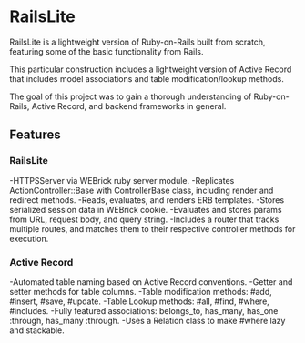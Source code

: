 # RailsLite

RailsLite is a lightweight version of Ruby-on-Rails built from scratch, featuring some of the basic functionality from Rails.

This particular construction includes a lightweight version of Active Record that includes model associations and table modification/lookup methods.

The goal of this project was to gain a thorough understanding of Ruby-on-Rails, Active Record, and backend frameworks in general.

## Features

### RailsLite

-HTTPSServer via WEBrick ruby server module.
-Replicates ActionController::Base with ControllerBase class, including render and redirect methods.
-Reads, evaluates, and renders ERB templates.
-Stores serialized session data in WEBrick cookie.
-Evaluates and stores params from URL, request body, and query string.
-Includes a router that tracks multiple routes, and matches them to their respective controller methods for execution.

### Active Record

-Automated table naming based on Active Record conventions.
-Getter and setter methods for table columns.
-Table modification methods: #add, #insert, #save, #update.
-Table Lookup methods: #all, #find, #where, #includes.
-Fully featured associations: belongs_to, has_many, has_one :through, has_many :through.
-Uses a Relation class to make #where lazy and stackable.